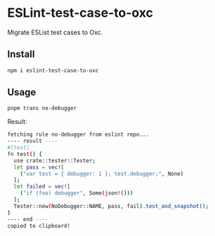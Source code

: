 # ESLint-test-case-to-oxc

Migrate ESList test cases to Oxc.

## Install

```sh
npm i eslint-test-case-to-oxc
```

## Usage

```sh
pnpm trans no-debugger
```

Result:

```sh
fetching rule no-debugger from eslint repo...
---- result ----
#[test]
fn test() {
  use crate::tester::Tester;
  let pass = vec![
    ("var test = { debugger: 1 }; test.debugger;", None)
  ];
  let failed = vec![
    ("if (foo) debugger", Some(json!()))
  ];
  Tester::new(NoDebugger::NAME, pass, fail).test_and_snapshot();
}
---- end ----
copied to clipboard!
```
